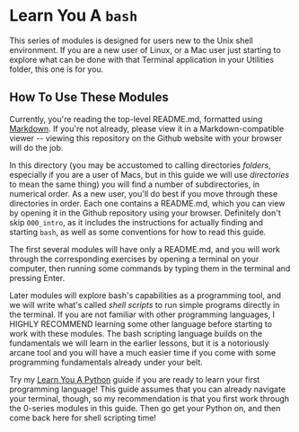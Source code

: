 # Learn You A `bash`

This series of modules is designed for users new to the Unix shell environment. If you are a new user of Linux, or a Mac user just starting to explore what can be done with that Terminal application in your Utilities folder, this one is for you.

## How To Use These Modules

Currently, you're reading the top-level README.md, formatted using [Markdown](https://github.com/adam-p/markdown-here/wiki/Markdown-Cheatsheet). If you're not already, please view it in a Markdown-compatible viewer -- viewing this repository on the Github website with your browser will do the job.

In this directory (you may be accustomed to calling directories _folders_, especially if you are a user of Macs, but in this guide we will use _directories_ to mean the same thing) you will find a number of subdirectories, in numerical order. As a new user, you'll do best if you move through these directories in order. Each one contains a README.md, which you can view by opening it in the Github repository using your browser. Definitely don't skip `000_intro`, as it includes the instructions for actually finding and starting `bash`, as well as some conventions for how to read this guide.

The first several modules will have only a README.md, and you will work through the corresponding exercises by opening a terminal on your computer, then running some commands by typing them in the terminal and pressing Enter.

Later modules will explore bash's capabilities as a programming tool, and we will write what's called _shell scripts_ to run simple programs directly in the terminal. If you are not familiar with other programming languages, I HIGHLY RECOMMEND learning some other language before starting to work with these modules. The bash scripting language builds on the fundamentals we will learn in the earlier lessons, but it is a notoriously arcane tool and you will have a much easier time if you come with some programming fundamentals already under your belt. 

Try my [Learn You A Python](https://www.github.com/vellichor/learn_you_a_python) guide if you are ready to learn your first programming language! This guide assumes that you can already navigate your terminal, though, so my recommendation is that you first work through the 0-series modules in this guide. Then go get your Python on, and then come back here for shell scripting time!